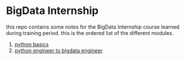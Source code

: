 # BigData Internship
this repo contains some notes for the BigData Internship
course learned during training period. this is the ordered list of the
different modules.
1. [python basics](python_basics/README.md)
2. [python engineer to bigdata engineer](python_to_bigdata/README.md)